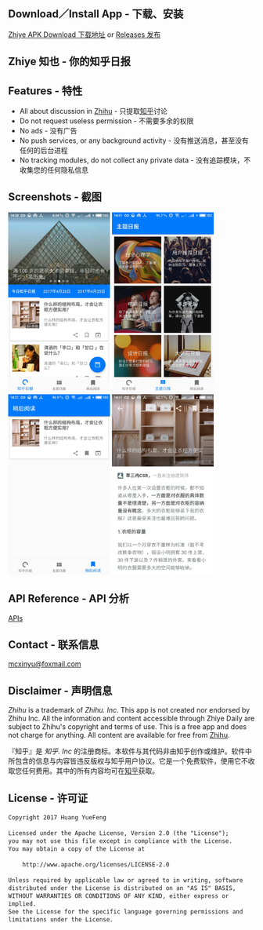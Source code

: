 ## Download／Install App - 下载、安装

[Zhiye APK Download 下载地址](https://fir.im/zhi0) or [Releases 发布](https://github.com/mcxinyu/ZhiYe/releases)

## Zhiye 知也 - 你的知乎日报

## Features - 特性
  - All about discussion in [Zhihu](http://www.zhihu.com) - 只提取[知乎](http://www.zhihu.com)讨论
  - Do not request useless permission - 不需要多余的权限
  - No ads - 没有广告
  - No push services, or any background activity - 没有推送消息，甚至没有任何的后台进程
  - No tracking modules, do not collect any private data - 没有追踪模块，不收集您的任何隐私信息

## Screenshots - 截图
<img src="https://raw.githubusercontent.com/mcxinyu/ZhiYe/master/Screenshots/zhihu-daily.jpg" width="208" height="368" /> <img src="https://raw.githubusercontent.com/mcxinyu/ZhiYe/master/Screenshots/theme_daily.jpg" width="208" height="368" /> <img src="https://raw.githubusercontent.com/mcxinyu/ZhiYe/master/Screenshots/read_later.jpg" width="208" height="368" /> <img src="https://raw.githubusercontent.com/mcxinyu/ZhiYe/master/Screenshots/news.jpg" width="208" height="368" />

## API Reference - API 分析
[APIs](https://github.com/izzyleung/ZhihuDailyPurify/wiki/%E7%9F%A5%E4%B9%8E%E6%97%A5%E6%8A%A5-API-%E5%88%86%E6%9E%90)

## Contact - 联系信息
mcxinyu@foxmail.com

## Disclaimer - 声明信息
*Zhihu* is a trademark of *Zhihu. Inc*. This app is not created nor endorsed by Zhihu Inc. All the information and content accessible through Zhiye Daily are subject to Zhihu's copyright and terms of use. This is a free app and does not charge for anything. All content are available for free from [Zhihu](http://www.zhihu.com).

『知乎』是 *知乎. Inc* 的注册商标。本软件与其代码非由知乎创作或维护。软件中所包含的信息与内容皆违反版权与知乎用户协议。它是一个免费软件，使用它不收取您任何费用。其中的所有内容均可在[知乎](http://www.zhihu.com)获取。


## License - 许可证
    Copyright 2017 Huang YueFeng

    Licensed under the Apache License, Version 2.0 (the "License");
    you may not use this file except in compliance with the License.
    You may obtain a copy of the License at

        http://www.apache.org/licenses/LICENSE-2.0

    Unless required by applicable law or agreed to in writing, software
    distributed under the License is distributed on an "AS IS" BASIS,
    WITHOUT WARRANTIES OR CONDITIONS OF ANY KIND, either express or implied.
    See the License for the specific language governing permissions and
    limitations under the License.
